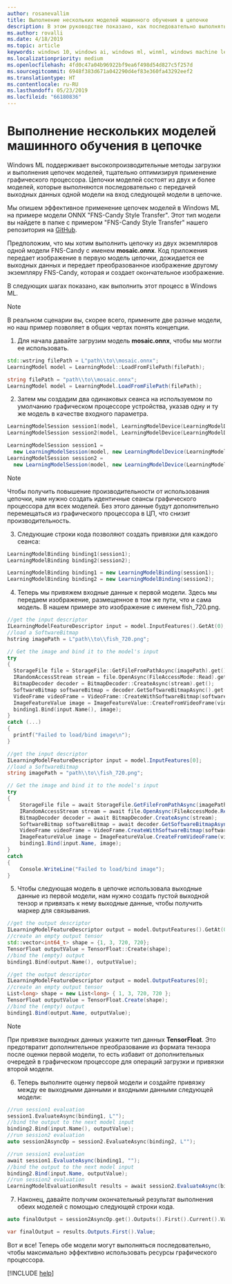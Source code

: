 ```yaml
---
author: rosanevallim
title: Выполнение нескольких моделей машинного обучения в цепочке
description: В этом руководстве показано, как последовательно выполнять несколько моделей машинного обучения, сохраняя максимальную производительность графического процессора.
ms.author: rovalli
ms.date: 4/18/2019
ms.topic: article
keywords: windows 10, windows ai, windows ml, winml, windows machine learning
ms.localizationpriority: medium
ms.openlocfilehash: 4fd0c47a04b96922bf9ea6f498d54d827c5f257d
ms.sourcegitcommit: 6948f383d671a042290d4ef83e360fa43292eef2
ms.translationtype: HT
ms.contentlocale: ru-RU
ms.lasthandoff: 05/23/2019
ms.locfileid: "66180836"
---
```

# <a name="executing-multiple-ml-models-in-a-chain"></a>Выполнение нескольких моделей машинного обучения в цепочке

Windows ML поддерживает высокопроизводительные методы загрузки и выполнения цепочек моделей, тщательно оптимизируя применение графического процессора. Цепочки моделей состоят из двух и более моделей, которые выполняются последовательно с передачей выходных данных одной модели на вход следующей модели в цепочке. 

Мы опишем эффективное применение цепочек моделей в Windows ML на примере модели ONNX "FNS-Candy Style Transfer". Этот тип модели вы найдете в папке с примером "FNS-Candy Style Transfer" нашего репозитория на [GitHub](https://github.com/Microsoft/Windows-Machine-Learning/tree/master/Samples/FNSCandyStyleTransfer).

Предположим, что мы хотим выполнить цепочку из двух экземпляров одной модели FNS-Candy с именем **mosaic.onnx**. Код приложения передает изображение в первую модель цепочки, дожидается ее выходных данных и передает преобразованное изображение другому экземпляру FNS-Candy, которая и создает окончательное изображение.  

В следующих шагах показано, как выполнить этот процесс в Windows ML.

>[!Note]
>В реальном сценарии вы, скорее всего, примените две разные модели, но наш пример позволяет в общих чертах понять концепции.

1. Для начала давайте загрузим модель **mosaic.onnx**, чтобы мы могли ее использовать.
  ```cpp
  std::wstring filePath = L"path\\to\\mosaic.onnx"; 
  LearningModel model = LearningModel::LoadFromFilePath(filePath);
  ```

  ```cs
  string filePath = "path\\to\\mosaic.onnx";
  LearningModel model = LearningModel.LoadFromFilePath(filePath);
  ```

2. Затем мы создадим два одинаковых сеанса на используемом по умолчанию графическом процессоре устройства, указав одну и ту же модель в качестве входного параметра. 
  ```cpp
  LearningModelSession session1(model, LearningModelDevice(LearningModelDeviceKind::DirectX));
  LearningModelSession session2(model, LearningModelDevice(LearningModelDeviceKind::DirectX));
  ```

  ```cs
  LearningModelSession session1 = 
    new LearningModelSession(model, new LearningModelDevice(LearningModelDeviceKind.DirectX));
  LearningModelSession session2 = 
    new LearningModelSession(model, new LearningModelDevice(LearningModelDeviceKind.DirectX));
  ```

> [!NOTE]
>Чтобы получить повышение производительности от использования цепочки, нам нужно создать идентичные сеансы графического процессора для всех моделей. Без этого данные будут дополнительно перемещаться из графического процессора в ЦП, что снизит производительность.

3. Следующие строки кода позволяют создать привязки для каждого сеанса:
  ```cpp
  LearningModelBinding binding1(session1);
  LearningModelBinding binding2(session2);
  ```

  ```cs
  LearningModelBinding binding1 = new LearningModelBinding(session1);
  LearningModelBinding binding2 = new LearningModelBinding(session2);
  ```

4. Теперь мы привяжем входные данные к первой модели. Здесь мы передаем изображение, размещенное в том же пути, что и сама модель. В нашем примере это изображение с именем fish_720.png.
  ```cpp
  //get the input descriptor
  ILearningModelFeatureDescriptor input = model.InputFeatures().GetAt(0);
  //load a SoftwareBitmap
  hstring imagePath = L"path\\to\\fish_720.png";

  // Get the image and bind it to the model's input
  try
  {
    StorageFile file = StorageFile::GetFileFromPathAsync(imagePath).get();
    IRandomAccessStream stream = file.OpenAsync(FileAccessMode::Read).get();
    BitmapDecoder decoder = BitmapDecoder::CreateAsync(stream).get();
    SoftwareBitmap softwareBitmap = decoder.GetSoftwareBitmapAsync().get();
    VideoFrame videoFrame = VideoFrame::CreateWithSoftwareBitmap(softwareBitmap);
    ImageFeatureValue image = ImageFeatureValue::CreateFromVideoFrame(videoFrame);
    binding1.Bind(input.Name(), image);
  }
  catch (...)
  {
    printf("Failed to load/bind image\n");
  }
  ```

  ```cs
  //get the input descriptor
  ILearningModelFeatureDescriptor input = model.InputFeatures[0];
  //load a SoftwareBitmap
  string imagePath = "path\\to\\fish_720.png";

  // Get the image and bind it to the model's input
  try
  {
      StorageFile file = await StorageFile.GetFileFromPathAsync(imagePath);
      IRandomAccessStream stream = await file.OpenAsync(FileAccessMode.Read);
      BitmapDecoder decoder = await BitmapDecoder.CreateAsync(stream);
      SoftwareBitmap softwareBitmap = await decoder.GetSoftwareBitmapAsync();
      VideoFrame videoFrame = VideoFrame.CreateWithSoftwareBitmap(softwareBitmap);
      ImageFeatureValue image = ImageFeatureValue.CreateFromVideoFrame(videoFrame);
      binding1.Bind(input.Name, image);
  }
  catch
  {
      Console.WriteLine("Failed to load/bind image");
  }
  ```

5. Чтобы следующая модель в цепочке использовала выходные данные из первой модели, нам нужно создать пустой выходной тензор и привязать к нему выходные данные, чтобы получить маркер для связывания.
  ```cpp
  //get the output descriptor
  ILearningModelFeatureDescriptor output = model.OutputFeatures().GetAt(0);
  //create an empty output tensor 
  std::vector<int64_t> shape = {1, 3, 720, 720};
  TensorFloat outputValue = TensorFloat::Create(shape); 
  //bind the (empty) output
  binding1.Bind(output.Name(), outputValue);
  ```

  ```cs
  //get the output descriptor
  ILearningModelFeatureDescriptor output = model.OutputFeatures[0];
  //create an empty output tensor 
  List<long> shape = new List<long> { 1, 3, 720, 720 };
  TensorFloat outputValue = TensorFloat.Create(shape);
  //bind the (empty) output
  binding1.Bind(output.Name, outputValue);
  ```

> [!NOTE]
>При привязке выходных данных укажите тип данных **TensorFloat**. Это предотвратит дополнительное преобразование из формата тензора после оценки первой модели, то есть избавит от дополнительных очередей в графическом процессоре для операций загрузки и привязки второй модели.

6. Теперь выполните оценку первой модели и создайте привязку между ее выходными данными и входными данными следующей модели:
  ```cpp
  //run session1 evaluation
  session1.EvaluateAsync(binding1, L"");
  //bind the output to the next model input
  binding2.Bind(input.Name(), outputValue);
  //run session2 evaluation
  auto session2AsyncOp = session2.EvaluateAsync(binding2, L"");
  ```

  ```cs
  //run session1 evaluation
  await session1.EvaluateAsync(binding1, "");
  //bind the output to the next model input
  binding2.Bind(input.Name, outputValue);
  //run session2 evaluation
  LearningModelEvaluationResult results = await session2.EvaluateAsync(binding2, "");
  ```

7. Наконец, давайте получим окончательный результат выполнения обеих моделей с помощью следующей строки кода.
  ```cpp
  auto finalOutput = session2AsyncOp.get().Outputs().First().Current().Value();
  ```

  ```cs
  var finalOutput = results.Outputs.First().Value;
  ```

Вот и все! Теперь обе модели могут выполняться последовательно, чтобы максимально эффективно использовать ресурсы графического процессора. 

[!INCLUDE [help](../includes/get-help.md)]
